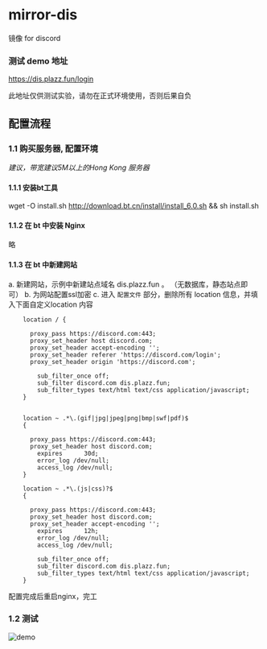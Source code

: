 # mirror-dis
镜像 for discord 



### 测试 demo 地址 
https://dis.plazz.fun/login 

此地址仅供测试实验，请勿在正式环境使用，否则后果自负


## 配置流程 

### 1.1 购买服务器, 配置环境
*建议，带宽建议5M以上的Hong Kong 服务器*

#### 1.1.1 安装bt工具
wget -O install.sh http://download.bt.cn/install/install_6.0.sh && sh install.sh
#### 1.1.2 在 bt 中安装 Nginx
略
#### 1.1.3 在 bt 中新建网站
a. 新建网站，示例中新建站点域名 dis.plazz.fun 。 （无数据库，静态站点即可）
b. 为网站配置ssl加密
c. 进入 `配置文件` 部分，删除所有 location 信息，并填入下面自定义location 内容
```
    location / { 
    
      proxy_pass https://discord.com:443;
      proxy_set_header host discord.com;
      proxy_set_header accept-encoding '';
      proxy_set_header referer 'https://discord.com/login';
      proxy_set_header origin 'https://discord.com';
      
        sub_filter_once off;
        sub_filter discord.com dis.plazz.fun;
        sub_filter_types text/html text/css application/javascript;
    }
    
    
    location ~ .*\.(gif|jpg|jpeg|png|bmp|swf|pdf)$
    {
    
      proxy_pass https://discord.com:443;
      proxy_set_header host discord.com;
        expires      30d;
        error_log /dev/null;
        access_log /dev/null;
    }
    
    location ~ .*\.(js|css)?$
    {
      
      proxy_pass https://discord.com:443;
      proxy_set_header host discord.com;
      proxy_set_header accept-encoding '';
        expires      12h;
        error_log /dev/null;
        access_log /dev/null; 
        
        sub_filter_once off;
        sub_filter discord.com dis.plazz.fun;
        sub_filter_types text/html text/css application/javascript;
    }
```
配置完成后重启nginx，完工

### 1.2 测试 
![demo](https://gw.alipayobjects.com/zos/UserAdmin/8yjf4x/abcd111.jpg)
